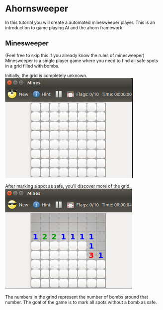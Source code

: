 Ahornsweeper
============

In this tutorial you will create a automated minesweeper player.
This is an introduction to game playing AI and the ahorn framework.

Minesweeper
-----------
(Feel free to skip this if you already know the rules of minesweeper)
Minesweeper is a single player game where you need to find all safe
spots in a grid filled with bombs.

Initially, the grid is completely unknown.
![Unknown grid in minesweeper](/resources/empty.png)

After marking a spot as safe, you'll discover more of the grid.
![Grid in minesweeper](/resources/remaining.png)

The numbers in the grind represent the number of bombs around that number.
The goal of the game is to mark all spots without a bomb as safe. 
